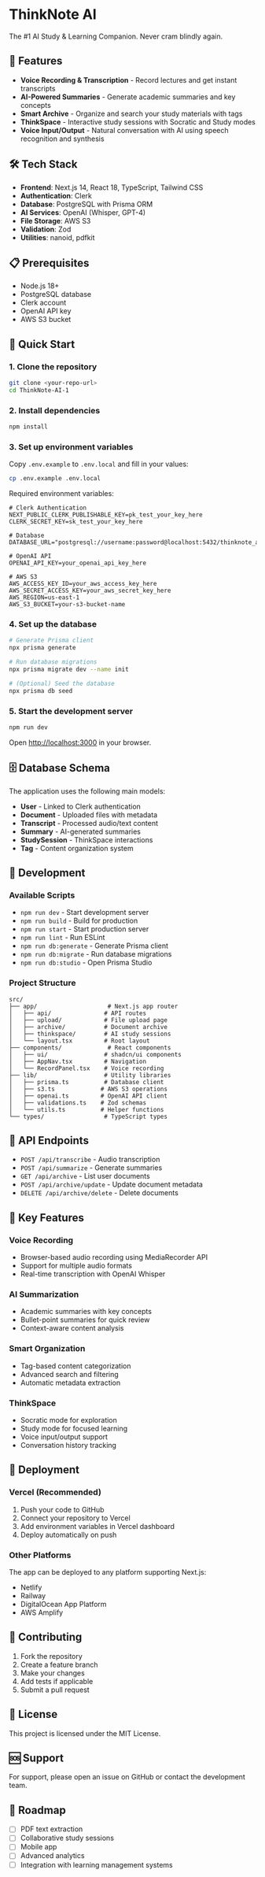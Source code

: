 # ThinkNote AI

The #1 AI Study & Learning Companion. Never cram blindly again.

## 🚀 Features

- **Voice Recording & Transcription** - Record lectures and get instant transcripts
- **AI-Powered Summaries** - Generate academic summaries and key concepts
- **Smart Archive** - Organize and search your study materials with tags
- **ThinkSpace** - Interactive study sessions with Socratic and Study modes
- **Voice Input/Output** - Natural conversation with AI using speech recognition and synthesis

## 🛠️ Tech Stack

- **Frontend**: Next.js 14, React 18, TypeScript, Tailwind CSS
- **Authentication**: Clerk
- **Database**: PostgreSQL with Prisma ORM
- **AI Services**: OpenAI (Whisper, GPT-4)
- **File Storage**: AWS S3
- **Validation**: Zod
- **Utilities**: nanoid, pdfkit

## 📋 Prerequisites

- Node.js 18+ 
- PostgreSQL database
- Clerk account
- OpenAI API key
- AWS S3 bucket

## 🚀 Quick Start

### 1. Clone the repository

```bash
git clone <your-repo-url>
cd ThinkNote-AI-1
```

### 2. Install dependencies

```bash
npm install
```

### 3. Set up environment variables

Copy `.env.example` to `.env.local` and fill in your values:

```bash
cp .env.example .env.local
```

Required environment variables:

```env
# Clerk Authentication
NEXT_PUBLIC_CLERK_PUBLISHABLE_KEY=pk_test_your_key_here
CLERK_SECRET_KEY=sk_test_your_key_here

# Database
DATABASE_URL="postgresql://username:password@localhost:5432/thinknote_ai"

# OpenAI API
OPENAI_API_KEY=your_openai_api_key_here

# AWS S3
AWS_ACCESS_KEY_ID=your_aws_access_key_here
AWS_SECRET_ACCESS_KEY=your_aws_secret_key_here
AWS_REGION=us-east-1
AWS_S3_BUCKET=your-s3-bucket-name
```

### 4. Set up the database

```bash
# Generate Prisma client
npx prisma generate

# Run database migrations
npx prisma migrate dev --name init

# (Optional) Seed the database
npx prisma db seed
```

### 5. Start the development server

```bash
npm run dev
```

Open [http://localhost:3000](http://localhost:3000) in your browser.

## 🗄️ Database Schema

The application uses the following main models:

- **User** - Linked to Clerk authentication
- **Document** - Uploaded files with metadata
- **Transcript** - Processed audio/text content
- **Summary** - AI-generated summaries
- **StudySession** - ThinkSpace interactions
- **Tag** - Content organization system

## 🔧 Development

### Available Scripts

- `npm run dev` - Start development server
- `npm run build` - Build for production
- `npm run start` - Start production server
- `npm run lint` - Run ESLint
- `npm run db:generate` - Generate Prisma client
- `npm run db:migrate` - Run database migrations
- `npm run db:studio` - Open Prisma Studio

### Project Structure

```
src/
├── app/                    # Next.js app router
│   ├── api/               # API routes
│   ├── upload/            # File upload page
│   ├── archive/           # Document archive
│   ├── thinkspace/        # AI study sessions
│   └── layout.tsx         # Root layout
├── components/             # React components
│   ├── ui/                # shadcn/ui components
│   ├── AppNav.tsx         # Navigation
│   └── RecordPanel.tsx    # Voice recording
├── lib/                   # Utility libraries
│   ├── prisma.ts          # Database client
│   ├── s3.ts             # AWS S3 operations
│   ├── openai.ts         # OpenAI API client
│   ├── validations.ts    # Zod schemas
│   └── utils.ts          # Helper functions
└── types/                 # TypeScript types
```

## 🔌 API Endpoints

- `POST /api/transcribe` - Audio transcription
- `POST /api/summarize` - Generate summaries
- `GET /api/archive` - List user documents
- `POST /api/archive/update` - Update document metadata
- `DELETE /api/archive/delete` - Delete documents

## 🎯 Key Features

### Voice Recording
- Browser-based audio recording using MediaRecorder API
- Support for multiple audio formats
- Real-time transcription with OpenAI Whisper

### AI Summarization
- Academic summaries with key concepts
- Bullet-point summaries for quick review
- Context-aware content analysis

### Smart Organization
- Tag-based content categorization
- Advanced search and filtering
- Automatic metadata extraction

### ThinkSpace
- Socratic mode for exploration
- Study mode for focused learning
- Voice input/output support
- Conversation history tracking

## 🚀 Deployment

### Vercel (Recommended)

1. Push your code to GitHub
2. Connect your repository to Vercel
3. Add environment variables in Vercel dashboard
4. Deploy automatically on push

### Other Platforms

The app can be deployed to any platform supporting Next.js:
- Netlify
- Railway
- DigitalOcean App Platform
- AWS Amplify

## 🤝 Contributing

1. Fork the repository
2. Create a feature branch
3. Make your changes
4. Add tests if applicable
5. Submit a pull request

## 📄 License

This project is licensed under the MIT License.

## 🆘 Support

For support, please open an issue on GitHub or contact the development team.

## 🔮 Roadmap

- [ ] PDF text extraction
- [ ] Collaborative study sessions
- [ ] Mobile app
- [ ] Advanced analytics
- [ ] Integration with learning management systems
